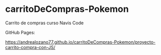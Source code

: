 # carritoDeCompras-Pokemon
Carrito de compras curso Navis Code

GitHub Pages:

https://andrealozano77.github.io/carritoDeCompras-Pokemon/proyecto-carrito-compra-con-JS/
